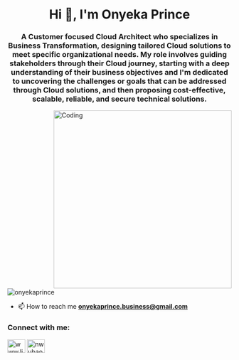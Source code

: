 
<h1 align="center">Hi 👋, I'm Onyeka Prince</h1>
<h3 align="center">A Customer focused Cloud Architect who specializes in Business Transformation, designing tailored Cloud solutions to meet specific organizational needs. My role involves guiding stakeholders through their Cloud journey, starting with a deep understanding of their business objectives and I'm dedicated to uncovering the challenges or goals that can be addressed through Cloud solutions, and then proposing cost-effective, scalable, reliable, and secure technical solutions.</h3> 
<img align="right" alt="Coding" width="400" src="https://res.cloudinary.com/practicaldev/image/fetch/s--V-mpRIde--/c_imagga_scale,f_auto,fl_progressive,h_720,q_66,w_1280/https://dev-to-uploads.s3.amazonaws.com/uploads/articles/62tl8vk2bv6lxaze5gn0.gif">


<p align="left"> <img src="https://komarev.com/ghpvc/?username=onyekaprince&label=Profile%20views&color=0e75b6&style=flat" alt="onyekaprince" /> </p>

- 📫 How to reach me **onyekaprince.business@gmail.com**

<h3 align="left">Connect with me:</h3>
<p align="left">
<a href="https://linkedin.com/in/www.linkedin.com/in/onyekaprince" target="blank"><img align="center" src="https://raw.githubusercontent.com/rahuldkjain/github-profile-readme-generator/master/src/images/icons/Social/linked-in-alt.svg" alt="www.linkedin.com/in/onyekaprince" height="30" width="40" /></a>
<a href="https://instagram.com/nwubaonyeka" target="blank"><img align="center" src="https://raw.githubusercontent.com/rahuldkjain/github-profile-readme-generator/master/src/images/icons/Social/instagram.svg" alt="nwubaonyeka" height="30" width="40" /></a>
